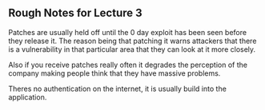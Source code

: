 ## Rough Notes for Lecture 3

Patches are usually held off until the 0 day exploit has been seen before they release it. The reason being that patching it warns attackers that there is a vulnerability in that particular area that they can look at it more closely.

Also if you receive patches really often it degrades the perception of the company making people think that they have massive problems.

Theres no authentication on the internet, it is usually build into the application.

